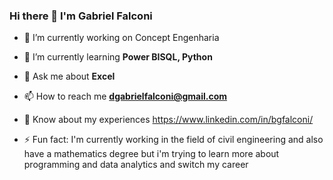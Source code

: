 ### Hi there 👋 I'm Gabriel Falconi

- 🔭 I’m currently working on Concept Engenharia

- 🌱 I’m currently learning **Power BISQL, Python**

- 💬 Ask me about **Excel**

- 📫 How to reach me **dgabrielfalconi@gmail.com**

- 📄 Know about my experiences https://www.linkedin.com/in/bgfalconi/

- ⚡ Fun fact: I'm currently working in the field of civil engineering and also have a mathematics degree but i'm trying to learn more about programming and data analytics and switch my career
